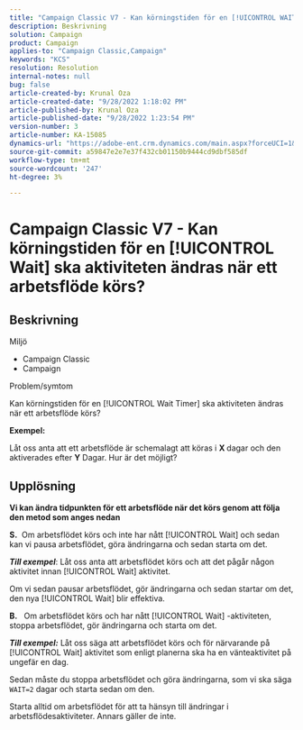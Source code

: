 ```yaml
---
title: "Campaign Classic V7 - Kan körningstiden för en [!UICONTROL WAIT] ska aktiviteten ändras när ett arbetsflöde körs?"
description: Beskrivning
solution: Campaign
product: Campaign
applies-to: "Campaign Classic,Campaign"
keywords: "KCS"
resolution: Resolution
internal-notes: null
bug: false
article-created-by: Krunal Oza
article-created-date: "9/28/2022 1:18:02 PM"
article-published-by: Krunal Oza
article-published-date: "9/28/2022 1:23:54 PM"
version-number: 3
article-number: KA-15085
dynamics-url: "https://adobe-ent.crm.dynamics.com/main.aspx?forceUCI=1&pagetype=entityrecord&etn=knowledgearticle&id=254085f6-2f3f-ed11-9db1-000d3a5c1bcc"
source-git-commit: a59847e2e7e37f432cb01150b9444cd9dbf585df
workflow-type: tm+mt
source-wordcount: '247'
ht-degree: 3%

---
```


# Campaign Classic V7 - Kan körningstiden för en [!UICONTROL Wait] ska aktiviteten ändras när ett arbetsflöde körs?

## Beskrivning

Miljö

- Campaign Classic
- Campaign

Problem/symtom

Kan körningstiden för en [!UICONTROL Wait Timer] ska aktiviteten ändras när ett arbetsflöde körs?

<b>Exempel:</b>

Låt oss anta att ett arbetsflöde är schemalagt att köras i <b>X </b>dagar och den aktiverades efter <b>Y</b> Dagar. Hur är det möjligt?

## Upplösning

<b>Vi kan ändra tidpunkten för ett arbetsflöde när det körs genom att följa den metod som anges nedan

S.</b>  Om arbetsflödet körs och inte har nått [!UICONTROL Wait] och sedan kan vi pausa arbetsflödet, göra ändringarna och sedan starta om det.

<b>*Till exempel</b>*: Låt oss anta att arbetsflödet körs och att det pågår någon aktivitet innan [!UICONTROL Wait] aktivitet.

Om vi sedan pausar arbetsflödet, gör ändringarna och sedan startar om det, den nya [!UICONTROL Wait] blir effektiva.

<b>B.</b>   Om arbetsflödet körs och har nått [!UICONTROL Wait] -aktiviteten, stoppa arbetsflödet, gör ändringarna och starta om det.

<b>*Till exempel:</b>* Låt oss säga att arbetsflödet körs och för närvarande på [!UICONTROL Wait] aktivitet som enligt planerna ska ha en vänteaktivitet på ungefär en dag.

Sedan måste du stoppa arbetsflödet och göra ändringarna, som vi ska säga `WAIT=2` dagar och starta sedan om den.

Starta alltid om arbetsflödet för att ta hänsyn till ändringar i arbetsflödesaktiviteter. Annars gäller de inte.
